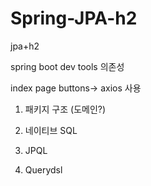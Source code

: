 # Spring-JPA-h2

jpa+h2

spring boot dev tools 의존성 

index page buttons-> axios 사용

1. 패키지 구조 (도메인?)

2. 네이티브 SQL

3. JPQL

4. Querydsl
